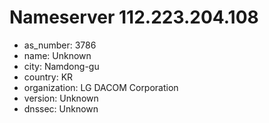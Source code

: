 # Nameserver 112.223.204.108

* as_number: 3786
* name: Unknown
* city: Namdong-gu
* country: KR
* organization: LG DACOM Corporation
* version: Unknown
* dnssec: Unknown
